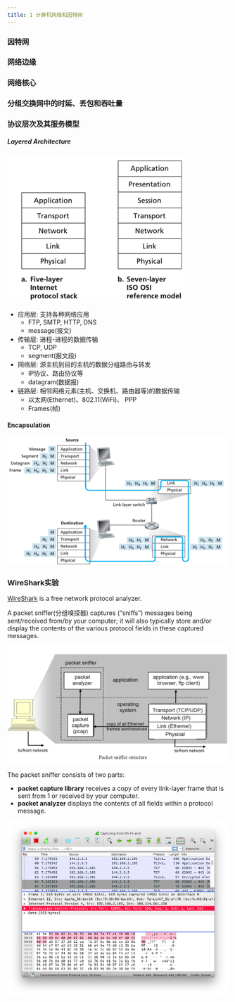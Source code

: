 ```yaml
---
title: 1 计算机网络和因特网
---
```


### 因特网

### 网络边缘

### 网络核心


### 分组交换网中的时延、丢包和吞吐量
### 协议层次及其服务模型

##### Layered Architecture

![The Internet protocol stack (a) and OSI reference model (b)](figures/internet_protocol_stack-OSI_reference_model.png)

* 应用层: 支持各种网络应用
    * FTP, SMTP, HTTP, DNS
    * message(报文)
* 传输层: 进程-进程的数据传输
    * TCP, UDP
    * segment(报文段)
* 网络层: 源主机到目的主机的数据分组路由与转发
    * IP协议、路由协议等
    * datagram(数据报)
* 链路层: 相邻网络元素(主机、交换机、路由器等)的数据传输
    * 以太网(Ethernet)、802.11(WiFi)、 PPP
    * Frames(帧)


#### Encapsulation

![encapsulation](figures/encapsulation.png)



### WireShark实验

[WireShark](https://www.wireshark.org) is a free network protocol analyzer.

A packet sniffer(分组嗅探器) captures (“sniffs”) messages being sent/received from/by your computer; it will also typically store and/or display the contents of the various protocol fields in these captured messages.


![](figures/packet_sniffer_structure.jpg)

The packet sniffer consists of two parts:

* **packet capture library** receives a copy of every link-layer frame that is sent from 1 or received by your computer.
* **packet analyzer** displays the contents of all fields within a protocol message.

![WireSharkInterface](figures/WireSharkInterface.png)
